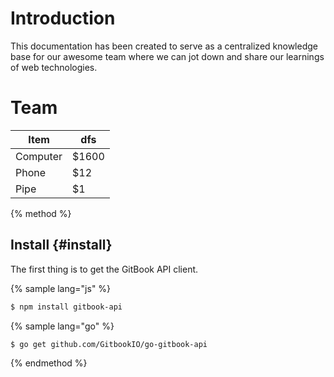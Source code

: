 # Introduction

This documentation has been created to serve as a centralized knowledge base for our awesome team where we can jot down and share our learnings of web technologies.


# Team
Item     | dfs
-------- | ---
Computer | $1600
Phone    | $12
Pipe     | $1


{% method %}
## Install {#install}

The first thing is to get the GitBook API client.

{% sample lang="js" %}
```bash
$ npm install gitbook-api
```

{% sample lang="go" %}
```bash
$ go get github.com/GitbookIO/go-gitbook-api
```
{% endmethod %}